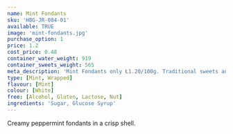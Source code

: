 ```yaml
---
name: Mint Fondants
sku: 'HBG-JR-084-01'
available: TRUE
image: 'mint-fondants.jpg'
purchase_option: 1
price: 1.2
cost_price: 0.48
container_water_weight: 919
container_sweets_weight: 565
meta_description: 'Mint Fondants only Ł1.20/100g. Traditional sweets and more at Humbugs Confectionery Store. Specialists in satisfying your sweet tooth!'
type: [Mint, Wrapped]
flavour: [Mint]
colour: [White]
free: [Alcohol, Gluten, Lactose, Nut]
ingredients: 'Sugar, Glucose Syrup'
---
```

Creamy peppermint fondants in a crisp shell.